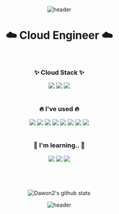 <div align="center">
  
  ![header](https://capsule-render.vercel.app/api?type=waving&color=gradient&height=250&section=header&text=Dawon%20GitHub👋&animation=fadeIn&fontSize=80&fontColor=auto)
  # :cloud: Cloud Engineer :cloud:
  
  <br>
  
  ###  ✨ Cloud Stack ✨
  <img src="https://img.shields.io/badge/Linux-FCC624?style=flat-square&logo=Linux&logoColor=000000"/>
  <img src="https://img.shields.io/badge/AWS-232F3E?style=flat-square&logo=Amazon AWS&logoColor=ff7f00"/>
  <img src="https://img.shields.io/badge/Nutanix-024DA1?style=flat-square&logo=Nutanix&logoColor=9DD84B"/>
  
  <br>
  <br>
  
  ### :fire: I've used :fire:
  <img src="https://img.shields.io/badge/Git-F05032?style=flat-square&logo=Git&logoColor=000000"/>
  <img src="https://img.shields.io/badge/CentOS-262577?style=flat-square&logo=CentOS&logoColor=ff7f00"/>
  <img src="https://img.shields.io/badge/Ubuntu-E95420?style=flat-square&logo=Ubuntu&logoColor=000000"/>
  <img src="https://img.shields.io/badge/Apache-D22128?style=flat-square&logo=Apache&logoColor=000000"/>
  <img src="https://img.shields.io/badge/Let's Encrypt-003A70?style=flat-square&logo=Let's Encrypt&logoColor=ff7f00"/>
  <img src="https://img.shields.io/badge/OpenVPN-EA7E20?style=flat-square&logo=OpenVPN&logoColor=000000"/>
  <img src="https://img.shields.io/badge/Grafana-F46800?style=flat-square&logo=Grafana&logoColor=000000"/>
  <img src="https://img.shields.io/badge/MySQL-4479A1?style=flat-square&logo=MySQL&logoColor=000000"/>
  
  
  
  <br>
  <br>
  
  ### 🌱 I'm learning.. 🌱
  <img src="https://img.shields.io/badge/Docker-2496ED?style=flat-square&logo=Docker&logoColor=000000"/>
  <img src="https://img.shields.io/badge/Kubernetes-326CE5?style=flat-square&logo=Kubernetes&logoColor=000000"/>
  <img src="https://img.shields.io/badge/Python-3776AB?style=flat-square&logo=Python&logoColor=FFFF00"/>


#
  
<br>

![Dawon2's github stats](https://github-readme-stats.vercel.app/api?username=Dawon2&show_icons=true)


  
![header](https://capsule-render.vercel.app/api?type=waving&color=gradient&height=250&section=header)
  
  
  
  
  
  
  
  
  
  
  
  
<!--
**Dawon2/Dawon2** is a ✨ _special_ ✨ repository because its `README.md` (this file) appears on your GitHub profile.

Here are some ideas to get you started:

- 🔭 I’m currently working on ...
- 🌱 I’m currently learning ...
- 👯 I’m looking to collaborate on ...
- 🤔 I’m looking for help with ...
- 💬 Ask me about ...
- 📫 How to reach me: ...
- 😄 Pronouns: ...
- ⚡ Fun fact: ...
-->



